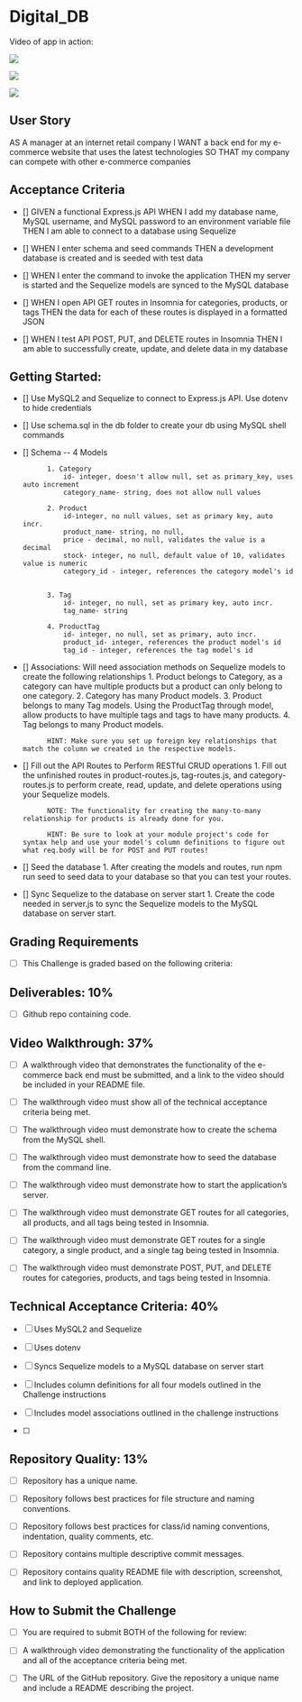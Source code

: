 # Digital_DB



Video of app in action:

![](13-orm-homework-demo-01.gif)

![](13-orm-homework-demo-02.gif)

![](13-orm-homework-demo-03.gif)


## User Story
AS A manager at an internet retail company
I WANT a back end for my e-commerce website that uses the latest technologies
SO THAT my company can compete with other e-commerce companies



## Acceptance Criteria

- [] GIVEN a functional Express.js API
WHEN I add my database name, MySQL username, and MySQL password to an environment variable file
THEN I am able to connect to a database using Sequelize

- [] WHEN I enter schema and seed commands
THEN a development database is created and is seeded with test data

- [] WHEN I enter the command to invoke the application
THEN my server is started and the Sequelize models are synced to the MySQL database

- [] WHEN I open API GET routes in Insomnia for categories, products, or tags
THEN the data for each of these routes is displayed in a formatted JSON

- [] WHEN I test API POST, PUT, and DELETE routes in Insomnia
THEN I am able to successfully create, update, and delete data in my database



## Getting Started:


- [] Use MySQL2 and Sequelize to connect to Express.js API.  Use dotenv to hide credentials

- [] Use schema.sql in the db folder to create your db using MySQL shell commands


- [] Schema -- 4 Models

            1. Category
                id- integer, doesn't allow null, set as primary_key, uses auto increment
                category_name- string, does not allow null values

            2. Product 
                id-integer, no null values, set as primary key, auto incr.
                product_name- string, no null, 
                price - decimal, no null, validates the value is a decimal
                stock- integer, no null, default value of 10, validates value is numeric
                category_id - integer, references the category model's id


            3. Tag
                id- integer, no null, set as primary key, auto incr.
                tag_name- string

            4. ProductTag
                id- integer, no null, set as primary, auto incr. 
                product_id- integer, references the product model's id
                tag_id - integer, references the tag model's id
            

- [] Associations:  Will need association methods on Sequelize models to create the following relationships
            1. Product belongs to Category, as a category can have multiple products but a product can only belong to one category.
            2. Category has many Product models.
            3. Product belongs to many Tag models. Using the ProductTag through model, allow products to have multiple tags and tags to have many products.
            4. Tag belongs to many Product models.

            HINT: Make sure you set up foreign key relationships that match the column we created in the respective models.

- [] Fill out the API Routes to Perform RESTful CRUD operations
            1. Fill out the unfinished routes in product-routes.js, tag-routes.js, and category-routes.js to perform create, read, update, and delete operations using your Sequelize models.

            NOTE: The functionality for creating the many-to-many relationship for products is already done for you.

            HINT: Be sure to look at your module project's code for syntax help and use your model's column definitions to figure out what req.body will be for POST and PUT routes!

- [] Seed the database
            1. After creating the models and routes, run npm run seed to seed data to your database so that you can test your routes.

- [] Sync Sequelize to the database on server start
            1. Create the code needed in server.js to sync the Sequelize models to the MySQL database on server start.




## Grading Requirements

- [ ] This Challenge is graded based on the following criteria:

## Deliverables: 10%
- [ ]   Github repo containing code.


## Video Walkthrough: 37%
















- [ ] A walkthrough video that demonstrates the functionality of the e-commerce back end must be submitted, and a link to the video should be included in your README file.

- [ ] The walkthrough video must show all of the technical acceptance criteria being met.

- [ ] The walkthrough video must demonstrate how to create the schema from the MySQL shell.

- [ ] The walkthrough video must demonstrate how to seed the database from the command line.

- [ ] The walkthrough video must demonstrate how to start the application’s server.

- [ ] The walkthrough video must demonstrate GET routes for all categories, all products, and all tags being tested in Insomnia.

- [ ] The walkthrough video must demonstrate GET routes for a single category, a single product, and a single tag being tested in Insomnia.

- [ ] The walkthrough video must demonstrate POST, PUT, and DELETE routes for categories, products, and tags being tested in Insomnia.


## Technical Acceptance Criteria: 40%
- [ ] Uses MySQL2 and Sequelize

- [ ] Uses dotenv

- [ ] Syncs Sequelize models to a MySQL database on server start

- [ ] Includes column definitions for all four models outlined in the Challenge instructions

- [ ] Includes model associations outlined in the challenge instructions

- [ ] 



## Repository Quality: 13%
- [ ] Repository has a unique name.

- [ ] Repository follows best practices for file structure and naming conventions.

- [ ] Repository follows best practices for class/id naming conventions, indentation, quality comments, etc.

- [ ] Repository contains multiple descriptive commit messages.

- [ ] Repository contains quality README file with description, screenshot, and link to deployed application.




## How to Submit the Challenge
- [ ] You are required to submit BOTH of the following for review:

- [ ] A walkthrough video demonstrating the functionality of the application and all of the acceptance criteria being met.

- [ ] The URL of the GitHub repository. Give the repository a unique name and include a README describing the project.